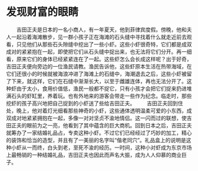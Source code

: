 # 发现财富的眼睛
　　吉田正夫是日本的一名小商人，有一年夏天，他到菲律宾度假。傍晚，他和夫人一起沿着海滩散步，见一群小孩子正在海滩的石头缝中寻找着什么就走近前去观看，只见他们从那些石头隙缝中挖出了一些小虾。这些小虾很奇特，它们都是成双成对的紧紧抱在一起，即使把它们从石头缝中捉出来，也无法将它们分开。再一细看，原来它们的身体已经紧紧连在了一起。这些虾怎么会长成这样呢？出于好奇，吉田正夫便向旁边的一位渔民请教。渔民告诉他，这些虾原本生活在热带海域，在它们还很小的时候就被海浪冲进了海滩上的石缝中，海潮退去之后，这些小虾被留了下来，就这样，它们在石缝中渐渐长大，以至于雌雄连体，再也无法分开了。这种虾由于太小，食用价值低，渔民一般都不捉它，只有小孩才会把它们捉来扔进堆满石头的虾缸里，养着玩。也有外地来的游客会带走一些作为纪念。临走时，那些挖虾的孩子高兴地把自己捉到的小虾送了些给吉田正夫。 
　　吉田正夫回到住处，晚上，他对着灯光细看那些神奇的小虾，这些通体透明温柔可爱的小东西，成双成对地紧紧拥抱在一起，多像一对对坚贞不渝地情侣。这一闪而过的联想，使吉田正夫的眼前为之一亮，他看到了其中蕴含的巨大商机。回到日本之后，吉田正夫就筹办了一家结婚礼品占，专卖这种小虾。不过它们已经经过了巧妙的加工，精心的装饰和恰当的造型，并且有了一美丽的名字叫“偕老同穴”。礼品盒上的说明是这种小虾从一而终，白头到老，至死不渝的经历。一时间，这种小对虾成为东京市场上最畅销的一种结婚礼品，吉田正夫也因此而声名大振，成为人人仰慕的商业巨子。
  